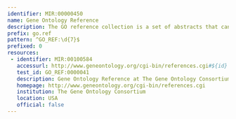 ```yaml
---
identifier: MIR:00000450
name: Gene Ontology Reference
description: The GO reference collection is a set of abstracts that can be cited in the GO ontologies (e.g. as dbxrefs for term definitions) and annotation files (in the Reference column). It provides two types of reference; It can be used to provide details of why specific Evidence codes (see http://identifiers.org/eco/) are assigned, or to present abstract-style descriptions of "GO content" meetings at which substantial changes in the ontologies are discussed and made.
prefix: go.ref
pattern: ^GO_REF:\d{7}$
prefixed: 0
resources:
 - identifier: MIR:00100584
   accessurl: http://www.geneontology.org/cgi-bin/references.cgi#${id}
   test_id: GO_REF:0000041
   description: Gene Ontology Reference at The Gene Ontology Consortium
   homepage: http://www.geneontology.org/cgi-bin/references.cgi
   institution: The Gene Ontology Consortium
   location: USA
   official: false
---
```

